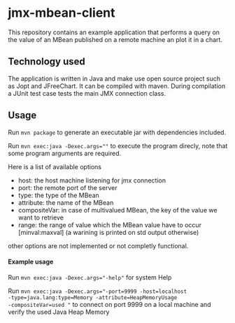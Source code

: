 # jmx-mbean-client
This repository contains an example application that performs a query on the value of an MBean published on a remote machine an plot it in a chart.

## Technology used
The application is written in Java and make use open source project such as Jopt and JFreeChart.
It can be compiled with maven.
During compilation a JUnit test case tests the main JMX connection class.

## Usage
Run <code>mvn package</code> to generate an executable jar with dependencies included.

Run <code>mvn exec:java -Dexec.args=""</code> to execute the program direcly, note that some program arguments are required.

Here is a list of available options

* host: the host machine listening for jmx connection
* port: the remote port of the server
* type: the type of the MBean
* attribute: the name of the MBean
* compositeVar: in case of multivalued MBean, the key of the value we want to retrieve
* range: the range of value which the MBean value have to occur \[minval:maxval\] (a warining is printed on std output otherwise)

other options are not implemented or not completly functional.

#### Example usage
Run <code>mvn exec:java -Dexec.args="-help"</code> for system Help

Run <code>mvn exec:java -Dexec.args="-port=9999 -host=localhost -type=java.lang:type=Memory -attribute=HeapMemoryUsage -compositeVar=used "</code>
to connect on port 9999 on a local machine and verify the used Java Heap Memory

